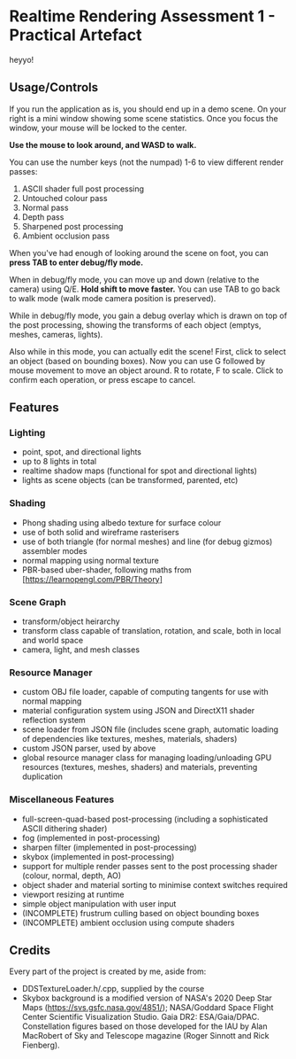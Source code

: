 # Realtime Rendering Assessment 1 - Practical Artefact
heyyo!

## Usage/Controls
If you run the application as is, you should end up in a demo scene. On your right is a mini window showing some scene statistics. Once you focus the window, your mouse will be locked to the center.

**Use the mouse to look around, and WASD to walk.**

You can use the number keys (not the numpad) 1-6 to view different render passes:
1. ASCII shader full post processing
2. Untouched colour pass
3. Normal pass
4. Depth pass
5. Sharpened post processing
6. Ambient occlusion pass

When you've had enough of looking around the scene on foot, you can **press TAB to enter debug/fly mode.**

When in debug/fly mode, you can move up and down (relative to the camera) using Q/E. **Hold shift to move faster.** You can use TAB to go back to walk mode (walk mode camera position is preserved).

While in debug/fly mode, you gain a debug overlay which is drawn on top of the post processing, showing the transforms of each object (emptys, meshes, cameras, lights).

Also while in this mode, you can actually edit the scene! First, click to select an object (based on bounding boxes). Now you can use G followed by mouse movement to move an object around. R to rotate, F to scale. Click to confirm each operation, or press escape to cancel.

## Features

### Lighting
- point, spot, and directional lights
- up to 8 lights in total
- realtime shadow maps (functional for spot and directional lights)
- lights as scene objects (can be transformed, parented, etc)

### Shading
- Phong shading using albedo texture for surface colour
- use of both solid and wireframe rasterisers
- use of both triangle (for normal meshes) and line (for debug gizmos) assembler modes
- normal mapping using normal texture
- PBR-based uber-shader, following maths from [https://learnopengl.com/PBR/Theory]

### Scene Graph
- transform/object heirarchy
- transform class capable of translation, rotation, and scale, both in local and world space
- camera, light, and mesh classes

### Resource Manager
- custom OBJ file loader, capable of computing tangents for use with normal mapping
- material configuration system using JSON and DirectX11 shader reflection system
- scene loader from JSON file (includes scene graph, automatic loading of dependencies like textures, meshes, materials, shaders)
- custom JSON parser, used by above
- global resource manager class for managing loading/unloading GPU resources (textures, meshes, shaders) and materials, preventing duplication

### Miscellaneous Features
- full-screen-quad-based post-processing (including a sophisticated ASCII dithering shader)
- fog (implemented in post-processing)
- sharpen filter (implemented in post-processing)
- skybox (implemented in post-processing)
- support for multiple render passes sent to the post processing shader (colour, normal, depth, AO)
- object shader and material sorting to minimise context switches required
- viewport resizing at runtime
- simple object manipulation with user input
- (INCOMPLETE) frustrum culling based on object bounding boxes
- (INCOMPLETE) ambient occlusion using compute shaders

## Credits
Every part of the project is created by me, aside from:
- DDSTextureLoader.h/.cpp, supplied by the course
- Skybox background is a modified version of NASA's 2020 Deep Star Maps (https://svs.gsfc.nasa.gov/4851/); NASA/Goddard Space Flight Center Scientific Visualization Studio. Gaia DR2: ESA/Gaia/DPAC. Constellation figures based on those developed for the IAU by Alan MacRobert of Sky and Telescope magazine (Roger Sinnott and Rick Fienberg).
